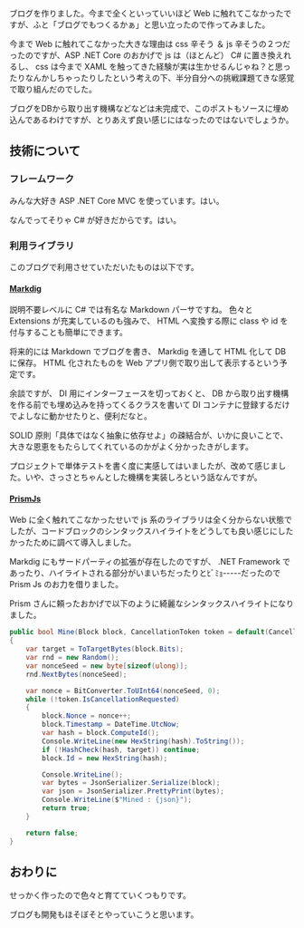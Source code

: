 ブログを作りました。今まで全くといっていいほど Web に触れてこなかったですが、ふと「ブログでもつくるかぁ」と思い立ったので作ってみました。

今まで Web に触れてこなかった大きな理由は css 辛そう ＆ js 辛そうの２つだったのですが、ASP .NET Core のおかげで js は（ほとんど） C# に置き換えれるし、 css は今まで XAML を触ってきた経験が実は生かせるんじゃね？と思ったりなんかしちゃったりしたという考えの下、半分自分への挑戦課題てきな感覚で取り組んだのでした。

ブログをDBから取り出す機構などなどは未完成で、このポストもソースに埋め込んであるわけですが、とりあえず良い感じにはなったのではないでしょうか。

## 技術について
### フレームワーク
みんな大好き ASP .NET Core MVC を使っています。はい。

なんでってそりゃ C# が好きだからです。はい。
### 利用ライブラリ
このブログで利用させていただいたものは以下です。

#### [Markdig](https://github.com/xoofx/markdig)
説明不要レベルに C# では有名な Markdown パーサですね。
色々と Extensions が充実しているのも強みで、 HTML へ変換する際に class や id を付与することも簡単にできます。

将来的には Markdown でブログを書き、 Markdig を通して HTML 化して DB に保存。
HTML 化されたものを Web アプリ側で取り出して表示するという予定です。

余談ですが、 DI 用にインターフェースを切っておくと、 DB から取り出す機構を作る前でも埋め込みを持ってくるクラスを書いて DI コンテナに登録するだけでよしなに動かせたりと、便利だなと。

SOLID 原則「具体ではなく抽象に依存せよ」の疎結合が、いかに良いことで、大きな恩恵をもたらしてくれているのかがよく分かったきがします。

プロジェクトで単体テストを書く度に実感してはいましたが、改めて感じました。いや、さっさとちゃんとした機構を実装しろという話なんですが。

#### [PrismJs](https://prismjs.com/)
Web に全く触れてこなかったせいで js 系のライブラリは全く分からない状態でしたが、コードブロックのシンタックスハイライトをどうしても良い感じにしたかったために調べて導入しました。

Markdig にもサードパーティの拡張が存在したのですが、 .NET Framework であったり、ハイライトされる部分がいまいちだったりとﾋﾞﾐｮ-----だったので Prism Js のお力を借りました。

Prism さんに頼ったおかげで以下のように綺麗なシンタックスハイライトになりました。

```csharp
public bool Mine(Block block, CancellationToken token = default(CancellationToken))
{
    var target = ToTargetBytes(block.Bits);
    var rnd = new Random();
    var nonceSeed = new byte[sizeof(ulong)];
    rnd.NextBytes(nonceSeed);

    var nonce = BitConverter.ToUInt64(nonceSeed, 0);
    while (!token.IsCancellationRequested)
    {
        block.Nonce = nonce++;
        block.Timestamp = DateTime.UtcNow;
        var hash = block.ComputeId();
        Console.WriteLine(new HexString(hash).ToString());
        if (!HashCheck(hash, target)) continue;
        block.Id = new HexString(hash);

        Console.WriteLine();
        var bytes = JsonSerializer.Serialize(block);
        var json = JsonSerializer.PrettyPrint(bytes);
        Console.WriteLine($"Mined : {json}");
        return true;
    }

    return false;
}
```

## おわりに
せっかく作ったので色々と育てていくつもりです。

ブログも開発もほそぼそとやっていこうと思います。